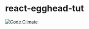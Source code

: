 # react-egghead-tut
[![Code Climate](https://codeclimate.com/github/ssolanki/react-egghead-tut/badges/gpa.svg)](https://codeclimate.com/github/ssolanki/react-egghead-tut)
